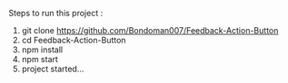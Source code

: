 Steps to run this project :

1. git clone https://github.com/Bondoman007/Feedback-Action-Button
2. cd Feedback-Action-Button
3. npm install
4. npm start
5. project started...

